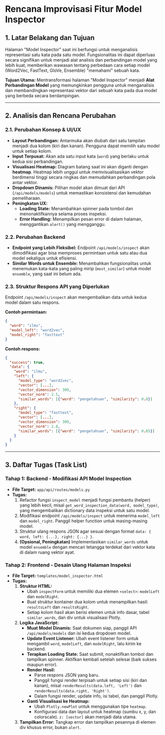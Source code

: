 # Rencana Improvisasi Fitur Model Inspector

## 1. Latar Belakang dan Tujuan

Halaman "Model Inspector" saat ini berfungsi untuk menganalisis representasi satu kata pada satu model. Fungsionalitas ini dapat diperluas secara signifikan untuk menjadi alat analisis dan perbandingan model yang lebih kuat, memberikan wawasan tentang perbedaan cara setiap model (Word2Vec, FastText, GloVe, Ensemble) "memahami" sebuah kata.

**Tujuan Utama:** Mentransformasi halaman "Model Inspector" menjadi **Alat Perbandingan Model** yang memungkinkan pengguna untuk menganalisis dan membandingkan representasi vektor dari sebuah kata pada dua model yang berbeda secara berdampingan.

---

## 2. Analisis dan Rencana Perubahan

### 2.1. Perubahan Konsep & UI/UX

- **Layout Perbandingan:** Antarmuka akan diubah dari satu tampilan menjadi dua kolom (kiri dan kanan). Pengguna dapat memilih satu model untuk setiap kolom.
- **Input Terpusat:** Akan ada satu input kata (`word`) yang berlaku untuk kedua sisi perbandingan.
- **Visualisasi Heatmap:** Diagram batang saat ini akan diganti dengan **heatmap**. Heatmap lebih unggul untuk memvisualisasikan vektor berdimensi tinggi secara ringkas dan memudahkan perbandingan pola antar vektor.
- **Dropdown Dinamis:** Pilihan model akan dimuat dari API (`/api/models/models`) untuk memastikan konsistensi dan kemudahan pemeliharaan.
- **Peningkatan UX:**
  - **Loading State:** Menambahkan spinner pada tombol dan menonaktifkannya selama proses inspeksi.
  - **Error Handling:** Menampilkan pesan error di dalam halaman, menggantikan `alert()` yang mengganggu.

### 2.2. Perubahan Backend

- **Endpoint yang Lebih Fleksibel:** Endpoint `/api/models/inspect` akan dimodifikasi agar bisa memproses permintaan untuk satu atau dua model sekaligus untuk efisiensi.
- **Similar Words untuk Ensemble:** Menambahkan fungsionalitas untuk menemukan kata-kata yang paling mirip (`most_similar`) untuk model `ensemble`, yang saat ini belum ada.

### 2.3. Struktur Respons API yang Diperlukan

Endpoint `/api/models/inspect` akan mengembalikan data untuk kedua model dalam satu respons.

**Contoh permintaan:**

```json
{
  "word": "ilmu",
  "model_left": "word2vec",
  "model_right": "fasttext"
}
```

**Contoh respons:**

```json
{
  "success": true,
  "data": {
    "word": "ilmu",
    "left": {
      "model_type": "word2vec",
      "vector": [...],
      "vector_dimension": 300,
      "vector_norm": 2.5,
      "similar_words": [{"word": "pengetahuan", "similarity": 0.8}]
    },
    "right": {
      "model_type": "fasttext",
      "vector": [...],
      "vector_dimension": 300,
      "vector_norm": 2.8,
      "similar_words": [{"word": "pengetahuan", "similarity": 0.85}]
    }
  }
}
```

---

## 3. Daftar Tugas (Task List)

### Tahap 1: Backend - Modifikasi API Model Inspection

- **File Target:** `app/api/routes/models.py`
- **Tugas:**
  1.  Refactor fungsi `inspect_model` menjadi fungsi pembantu (helper) yang lebih kecil, misal `get_word_inspection_data(word, model_type)`, yang mengembalikan dictionary data inspeksi untuk satu model.
  2.  Modifikasi endpoint `/api/models/inspect` untuk menerima `model_left` dan `model_right`. Panggil helper function untuk masing-masing model.
  3.  Struktur ulang respons JSON agar sesuai dengan format `data: { word, left: {...}, right: {...} }`.
  4.  **(Opsional, Peningkatan)** Implementasikan `similar_words` untuk model `ensemble` dengan mencari tetangga terdekat dari vektor kata di dalam ruang vektor ayat.

### Tahap 2: Frontend - Desain Ulang Halaman Inspeksi

- **File Target:** `templates/model_inspector.html`
- **Tugas:**
  1.  **Struktur HTML:**
      - Ubah `inspectForm` untuk memiliki dua elemen `<select>`: `modelLeft` dan `modelRight`.
      - Buat struktur kontainer dua kolom untuk menampilkan hasil: `resultsLeft` dan `resultsRight`.
      - Setiap kolom hasil akan berisi elemen untuk info dasar, tabel `similar_words`, dan div untuk visualisasi Plotly.
  2.  **Logika JavaScript:**
      - **Muat Model Dinamis:** Saat dokumen siap, panggil API `/api/models/models` dan isi kedua dropdown model.
      - **Update Event Listener:** Ubah event listener form untuk mengambil `word`, `modelLeft`, dan `modelRight`, lalu kirim ke backend.
      - **Terapkan Loading State:** Saat submit, nonaktifkan tombol dan tampilkan spinner. Aktifkan kembali setelah selesai (baik sukses maupun error).
      - **Render Hasil:**
        - Parse respons JSON yang baru.
        - Panggil fungsi render terpisah untuk setiap sisi (kiri dan kanan), misal `renderResults(data.left, 'Left')` dan `renderResults(data.right, 'Right')`.
        - Dalam fungsi render, update info, isi tabel, dan panggil Plotly.
      - **Ganti Visualisasi ke Heatmap:**
        - Ubah `Plotly.newPlot` untuk menggunakan tipe `heatmap`.
        - Konfigurasi data dan layout untuk heatmap (sumbu x, y, dan colorscale). `z: [vector]` akan menjadi data utama.
  3.  **Tampilkan Error:** Tangkap error dan tampilkan pesannya di elemen div khusus error, bukan `alert`.
